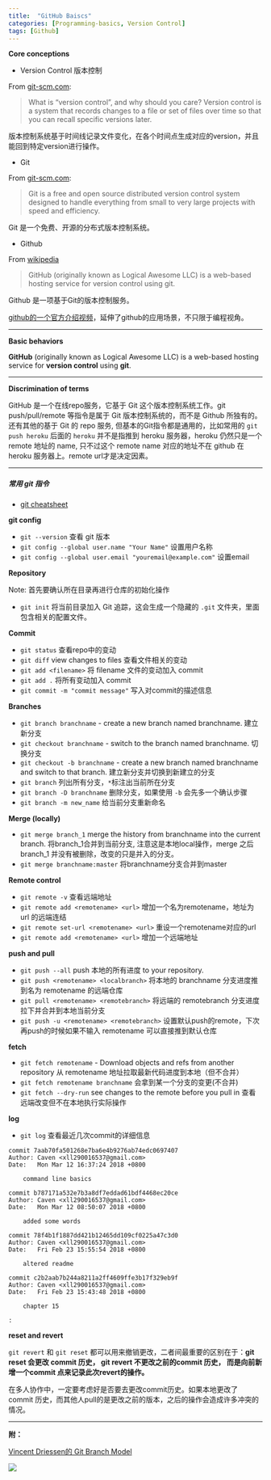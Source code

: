 ```yaml
---
title:  "GitHub Baiscs"
categories: [Programming-basics, Version Control]
tags: [Github]
---
```


**Core conceptions**

- Version Control 版本控制

From [git-scm.com](https://git-scm.com/):
> What is “version control”, and why should you care? Version control is a system that records changes to a file or set of files over time so that you can recall specific versions later.

版本控制系统基于时间线记录文件变化，在各个时间点生成对应的version，并且能回到特定version进行操作。


- Git

From [git-scm.com](https://git-scm.com/):
> Git is a free and open source distributed version control system designed to handle everything from small to very large projects with speed and efficiency.

Git 是一个免费、开源的分布式版本控制系统。


- Github

From [wikipedia](https://en.wikipedia.org/wiki/GitHub)
> GitHub (originally known as Logical Awesome LLC) is a web-based hosting service for version control using git.

Github 是一项基于Git的版本控制服务。

[github的一个官方介绍视频](https://www.youtube.com/watch?v=w3jLJU7DT5E&feature=youtu.be)，延伸了github的应用场景，不只限于编程视角。

---

**Basic behaviors**

**GitHub** (originally known as Logical Awesome LLC) is a web-based hosting service for **version control** using **git**.

---

**Discrimination of terms**

GitHub 是一个在线repo服务，它基于 Git 这个版本控制系统工作。git push/pull/remote 等指令是属于 Git 版本控制系统的，而不是 Github 所独有的。 还有其他的基于 Git 的 repo 服务, 但基本的Git指令都是通用的，比如常用的 `git push heroku` 后面的 `heroku` 并不是指推到 heroku 服务器，heroku 仍然只是一个 remote 地址的 name, 只不过这个 remote name 对应的地址不在 github 在 heroku 服务器上。remote url才是决定因素。

---
##### 常用 git 指令

- [git cheatsheet](https://services.github.com/on-demand/downloads/github-git-cheat-sheet.pdf)

**git config**

- `git --version` 查看 git 版本
- `git config --global user.name "Your Name"` 设置用户名称
- `git config --global user.email "youremail@example.com"` 设置email

**Repository**

Note: 首先要确认所在目录再进行仓库的初始化操作
- `git init` 将当前目录加入 Git 追踪，这会生成一个隐藏的 `.git` 文件夹，里面包含相关的配置文件。

**Commit**

- `git status` 查看repo中的变动
- `git diff` view changes to files 查看文件相关的变动
- `git add <filename>` 将 filename 文件的变动加入 commit
- `git add .` 将所有变动加入 commit
- `git commit -m "commit message"` 写入对commit的描述信息

**Branches**

- `git branch branchname` - create a new branch named branchname. 建立新分支
- `git checkout branchname` - switch to the branch named  branchname. 切换分支
- `git checkout -b branchname` - create a new branch named branchname and switch to that branch. 建立新分支并切换到新建立的分支
- `git branch` 列出所有分支，`*`标注出当前所在分支
- `git branch -D branchname` 删除分支，如果使用 `-b` 会先多一个确认步骤
- `git branch -m new_name` 给当前分支重新命名

**Merge (locally)**
- `git merge branch_1` merge the history from branchname into the current branch. 将branch_1合并到当前分支, 注意这是本地local操作，merge 之后 branch_1 并没有被删除，改变的只是并入的分支。
- `git merge branchname:master` 将branchname分支合并到master

**Remote control**

- `git remote -v` 查看远端地址
- `git remote add <remotename> <url>` 增加一个名为remotename，地址为 url 的远端连结
- `git remote set-url <remotename> <url>` 重设一个remotename对应的url
- `git remote add <remotename> <url>` 增加一个远端地址

**push and pull**

- `git push --all` push 本地的所有进度 to your repository.
- `git push <remotename> <localbranch>` 将本地的 branchname 分支进度推到名为 remotename 的远端仓库
- `git pull <remotename> <remotebranch>` 将远端的 remotebranch 分支进度拉下并合并到本地当前分支
- `git push -u <remotename> <remotebranch>` 设置默认push的remote，下次再push的时候如果不输入 remotename 可以直接推到默认仓库

**fetch**

- `git fetch remotename` - Download objects and refs from another repository 从 remotename 地址拉取最新代码进度到本地（但不合并）
- `git fetch remotename branchname` 会拿到某一个分支的变更(不合并)
- `git fetch --dry-run` see changes to the remote before you pull in 查看远端改变但不在本地执行实际操作

**log**

- `git log` 查看最近几次commit的详细信息

```
commit 7aab70fa501268e7ba6e4b9276ab74edc0697407
Author: Caven <xll290016537@gmail.com>
Date:   Mon Mar 12 16:37:24 2018 +0800

    command line basics

commit b787171a532e7b3a8df7eddad61bdf4468ec20ce
Author: Caven <xll290016537@gmail.com>
Date:   Mon Mar 12 08:50:07 2018 +0800

    added some words

commit 78f4b1f1887dd421b12465dd109cf0225a47c3d0
Author: Caven <xll290016537@gmail.com>
Date:   Fri Feb 23 15:55:54 2018 +0800

    altered readme

commit c2b2aab7b244a8211a2ff4609ffe3b17f329eb9f
Author: Caven <xll290016537@gmail.com>
Date:   Fri Feb 23 15:43:48 2018 +0800

    chapter 15

:
```

**reset and revert**

`git revert` 和 `git reset` 都可以用来撤销更改，二者间最重要的区别在于：**git reset 会更改 commit 历史， git revert 不更改之前的commit 历史， 而是向前新增一个commit 点来记录此次revert的操作。**

在多人协作中，一定要考虑好是否要去更改commit历史。如果本地更改了 commit 历史，而其他人pull的是更改之前的版本，之后的操作会造成许多冲突的情况。

---

**附：**

[Vincent Driessen的 Git Branch Model](http://nvie.com/posts/a-successful-git-branching-model/)

![](https://ws3.sinaimg.cn/large/006tKfTcgy1fpaggul5l7j30vy16cdmf.jpg)
